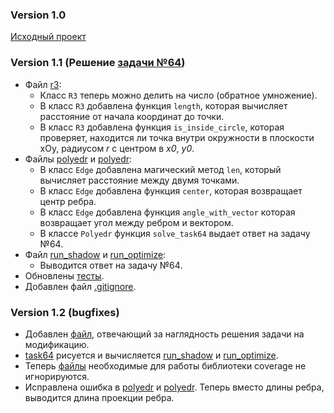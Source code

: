 ### Version 1.0

[Исходный проект](https://github.com/eroganov/polyhedron.git)

### Version 1.1 (Решение [задачи №64](https://edu-support.mephi.ru/materials/293/html/labs/10/problems.md))

- Файл [r3](common/r3.py):
  - Класс `R3` теперь можно делить на число (обратное умножение).
  - В класс `R3` добавлена функция `length`, которая вычисляет расстояние от начала координат до точки.
  - В класс `R3` добавлена функция `is_inside_circle`, которая проверяет, находится ли точка внутри окружности 
  в плоскости xOy, радиусом *r* с центром в *x0*, *y0*.
- Файлы [polyedr](shadow/polyedr.py) и [polyedr](optimize_7/polyedr.py):
  - В класс `Edge` добавлена магический метод `len`, который вычисляет расстояние между двумя точками.
  - В класс `Edge` добавлена функция `center`, которая возвращает центр ребра.
  - В класс `Edge` добавлена функция `angle_with_vector` которая возвращает угол между ребром и вектором.
  - В классе `Polyedr` функция `solve_task64` выдает ответ на задачу №64.
- Файл [run_shadow](run_shadow.py) и [run_optimize](run_optimize.py):
  - Выводится ответ на задачу №64.
- Обновлены [тесты](tests).
- Добавлен файл [.gitignore](.gitignore).

### Version 1.2 (bugfixes)
- Добавлен [файл](data/task64.geom), отвечающий за наглядность решения задачи на модификацию.
- [task64](data/task64.geom) рисуется и вычисляется [run_shadow](run_shadow.py) и [run_optimize](run_optimize.py).
- Теперь [файлы](.coveragerc) необходимые для работы библиотеки coverage не игнорируются.
- Исправлена ошибка в [polyedr](shadow/polyedr.py) и [polyedr](optimize_7/polyedr.py). Теперь вместо длины ребра,
выводится длина проекции ребра.